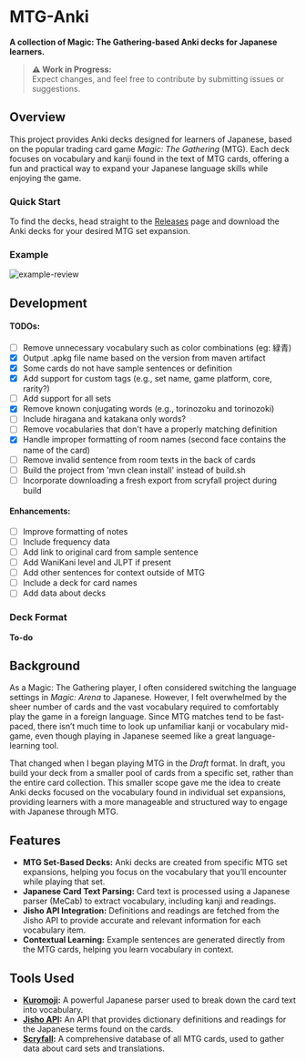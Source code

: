 # MTG-Anki
**A collection of Magic: The Gathering-based Anki decks for Japanese learners.**

> **⚠️ Work in Progress:**  
Expect changes, and feel free to contribute by submitting issues or suggestions.

## Overview
This project provides Anki decks designed for learners of Japanese, based on the popular trading card game *Magic: The Gathering* (MTG). Each deck focuses on vocabulary and kanji found in the text of MTG cards, offering a fun and practical way to expand your Japanese language skills while enjoying the game.

### Quick Start
To find the decks, head straight to the [Releases](https://github.com/lhcopetti/mtg-anki/releases) page and download the Anki decks for your desired MTG set expansion.

### Example

![example-review](https://github.com/user-attachments/assets/eae65b1b-7008-4162-947e-fc14b2af35f0)


## Development

#### TODOs:
- [ ] Remove unnecessary vocabulary such as color combinations (eg: 緑青)
- [X] Output .apkg file name based on the version from maven artifact
- [X] Some cards do not have sample sentences or definition
- [X] Add support for custom tags (e.g., set name, game platform, core, rarity?)
- [ ] Add support for all sets
- [X] Remove known conjugating words (e.g., torinozoku and torinozoki)
- [ ] Include hiragana and katakana only words?
- [ ] Remove vocabularies that don't have a properly matching definition
- [X] Handle improper formatting of room names (second face contains the name of the card)
- [ ] Remove invalid sentence from room texts in the back of cards
- [ ] Build the project from 'mvn clean install' instead of build.sh
- [ ] Incorporate downloading a fresh export from scryfall project during build

#### Enhancements:
- [ ] Improve formatting of notes
- [ ] Include frequency data
- [ ] Add link to original card from sample sentence
- [ ] Add WaniKani level and JLPT if present
- [ ] Add other sentences for context outside of MTG
- [ ] Include a deck for card names
- [ ] Add data about decks

### Deck Format

**To-do**

## Background
As a Magic: The Gathering player, I often considered switching the language settings in *Magic: Arena* to Japanese. However, I felt overwhelmed by the sheer number of cards and the vast vocabulary required to comfortably play the game in a foreign language. Since MTG matches tend to be fast-paced, there isn’t much time to look up unfamiliar kanji or vocabulary mid-game, even though playing in Japanese seemed like a great language-learning tool.

That changed when I began playing MTG in the *Draft* format. In draft, you build your deck from a smaller pool of cards from a specific set, rather than the entire card collection. This smaller scope gave me the idea to create Anki decks focused on the vocabulary found in individual set expansions, providing learners with a more manageable and structured way to engage with Japanese through MTG.

## Features
- **MTG Set-Based Decks:** Anki decks are created from specific MTG set expansions, helping you focus on the vocabulary that you’ll encounter while playing that set.
- **Japanese Card Text Parsing:** Card text is processed using a Japanese parser (MeCab) to extract vocabulary, including kanji and readings.
- **Jisho API Integration:** Definitions and readings are fetched from the Jisho API to provide accurate and relevant information for each vocabulary item.
- **Contextual Learning:** Example sentences are generated directly from the MTG cards, helping you learn vocabulary in context.

## Tools Used
- **[Kuromoji](https://github.com/atilika/kuromoji):** A powerful Japanese parser used to break down the card text into vocabulary.
- **[Jisho API](https://jisho.org/):** An API that provides dictionary definitions and readings for the Japanese terms found on the cards.
- **[Scryfall](https://scryfall.com/):** A comprehensive database of all MTG cards, used to gather data about card sets and translations.


